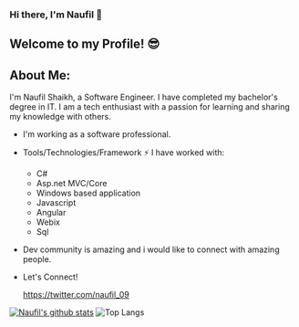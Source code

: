 ### Hi there, I'm Naufil 👋

<!--
**naufilshaikh09/naufilshaikh09** is a ✨ _special_ ✨ repository because its `README.md` (this file) appears on your GitHub profile.

Here are some ideas to get you started:

- 🔭 I’m currently working on ...
- 🌱 I’m currently learning ...
- 👯 I’m looking to collaborate on ...
- 🤔 I’m looking for help with ...
- 💬 Ask me about ...
- 📫 How to reach me: ...
- 😄 Pronouns: ...
- ⚡ Fun fact: ...
-->

Welcome to my Profile! 😎
-
About Me:
-
I'm Naufil Shaikh, a Software Engineer. I have completed my bachelor's degree in IT. I am a tech enthusiast with a passion for learning and sharing my knowledge with others.

- I'm working as a software professional.

- Tools/Technologies/Framework ⚡ I have worked with:
  - C#
  - Asp.net MVC/Core
  - Windows based application
  - Javascript
  - Angular
  - Webix
  - Sql

- Dev community is amazing and i would like to connect with amazing people.

- Let's Connect!

  https://twitter.com/naufil_09
  
[![Naufil's github stats](https://github-readme-stats.vercel.app/api?username=naufilshaikh09&theme=vue&show_icons=true&include_all_commits=true)](https://github.com/naufilshaikh09/github-readme-stats)
![Top Langs](https://github-readme-stats.vercel.app/api/top-langs/?username=naufilshaikh09&theme=vue&layout=compact)

<!-- ![](https://komarev.com/ghpvc/?username=naufilshaikh09) -->
